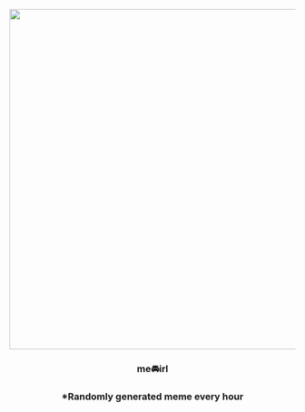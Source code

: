 <p align="center">
        <img src="https://i.redd.it/kagecd7a0vh91.jpg" width="600" height="600">
        </p>
        <h3 align="center">me🚘irl</h3>
        <h3 align="center">*Randomly generated meme every hour</h3>
    